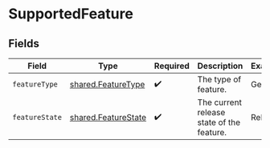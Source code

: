 # SupportedFeature


## Fields

| Field                                                             | Type                                                              | Required                                                          | Description                                                       | Example                                                           |
| ----------------------------------------------------------------- | ----------------------------------------------------------------- | ----------------------------------------------------------------- | ----------------------------------------------------------------- | ----------------------------------------------------------------- |
| `featureType`                                                     | [shared.FeatureType](../../../sdk/models/shared/featuretype.md)   | :heavy_check_mark:                                                | The type of feature.                                              | Get                                                               |
| `featureState`                                                    | [shared.FeatureState](../../../sdk/models/shared/featurestate.md) | :heavy_check_mark:                                                | The current release state of the feature.                         | Release                                                           |